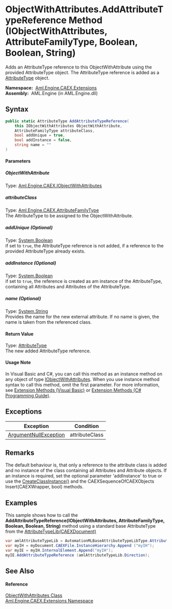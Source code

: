 ObjectWithAttributes.AddAttributeTypeReference Method (IObjectWithAttributes, AttributeFamilyType, Boolean, Boolean, String)
============================================================================================================================
Adds an AttributeType reference to this ObjectWithAttribute using the provided AttributeType object. The AttributeType reference is added as a [AttributeType][1] object.

  **Namespace:**  [Aml.Engine.CAEX.Extensions][2]  
  **Assembly:**  AML.Engine (in AML.Engine.dll)

Syntax
------

```csharp
public static AttributeType AddAttributeTypeReference(
	this IObjectWithAttributes ObjectWithAttribute,
	AttributeFamilyType attributeClass,
	bool addUnique = true,
	bool addInstance = false,
	string name = ""
)
```

#### Parameters

##### *ObjectWithAttribute*
Type: [Aml.Engine.CAEX.IObjectWithAttributes][3]  


##### *attributeClass*
Type: [Aml.Engine.CAEX.AttributeFamilyType][4]  
The AttributeType to be assigned to the ObjectWithAttribute.

##### *addUnique* (Optional)
Type: [System.Boolean][5]  
 if set to `true`, the AttributeType reference is not added, if a reference to the provided AttributeType already exists.

##### *addInstance* (Optional)
Type: [System.Boolean][5]  
 if set to `true`, the reference is created as am instance of the AttributeType, containing all Attributes and Attributes of the AttributeType.

##### *name* (Optional)
Type: [System.String][6]  
Provides the name for the new external attribute. If no name is given, the name is taken from the referenced class.

#### Return Value
Type: [AttributeType][1]  
 The new added AttributeType reference. 
#### Usage Note
In Visual Basic and C#, you can call this method as an instance method on any object of type [IObjectWithAttributes][3]. When you use instance method syntax to call this method, omit the first parameter. For more information, see [Extension Methods (Visual Basic)][7] or [Extension Methods (C# Programming Guide)][8].

Exceptions
----------

Exception                  | Condition      
-------------------------- | -------------- 
[ArgumentNullException][9] | attributeClass 


Remarks
-------
 The default behaviour is, that only a reference to the attribute class is added and no instance of the class containing all Attributes and Attribute objects. If an instance is required, set the optional parameter 'addInstance' to true or use the [CreateClassInstance()][10] and the CAEXSequenceOfCAEXObjects Insert(CAEXWrapper, bool) methods. 

Examples
--------
 This sample shows how to call the **AddAttributeTypeReference(IObjectWithAttributes, AttributeFamilyType, Boolean, Boolean, String)** method using a standard base AttributeType from the [AttributeTypeLib(CAEXDocument)][11]
```csharp
var amlAttributeTypeLib = AutomationMLBaseAttributeTypeLibType.AttributeTypeLib (myDocument);
var myIH = myDocument.CAEXFile.InstanceHierarchy.Append ("myIH");
var myIE = myIH.InternalElement.Append("myIH");
myIE.AddAttributeTypeReference (amlAttributeTypeLib.Direction);
```


See Also
--------

#### Reference
[ObjectWithAttributes Class][12]  
[Aml.Engine.CAEX.Extensions Namespace][2]  

[1]: ../../Aml.Engine.CAEX/AttributeType/README.md
[2]: ../README.md
[3]: ../../Aml.Engine.CAEX/IObjectWithAttributes/README.md
[4]: ../../Aml.Engine.CAEX/AttributeFamilyType/README.md
[5]: https://docs.microsoft.com/dotnet/api/system.boolean
[6]: https://docs.microsoft.com/dotnet/api/system.string
[7]: https://docs.microsoft.com/dotnet/visual-basic/programming-guide/language-features/procedures/extension-methods
[8]: https://docs.microsoft.com/dotnet/csharp/programming-guide/classes-and-structs/extension-methods
[9]: https://docs.microsoft.com/dotnet/api/system.argumentnullexception
[10]: ../../Aml.Engine.CAEX/InterfaceFamilyType/CreateClassInstance.md
[11]: ../../Aml.Engine.AmlObjects/AutomationMLBaseAttributeTypeLibType/AttributeTypeLib.md
[12]: README.md
[13]: https://www.automationml.org
[14]: ../../icons/logoShade.png